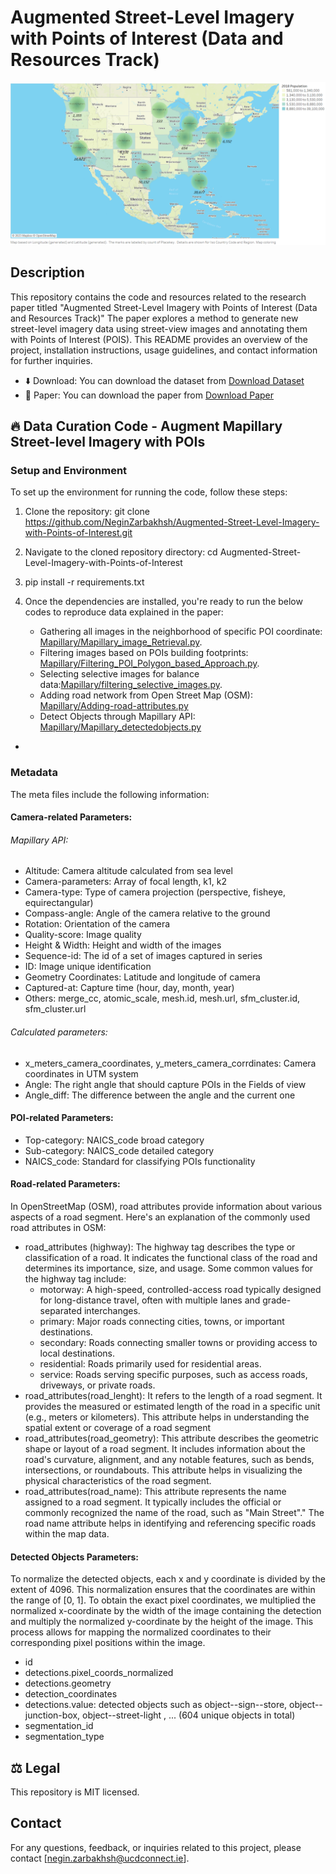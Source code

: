 # Augmented Street-Level  Imagery with Points of Interest (Data and Resources Track)
![Dataset](https://github.com/NeginZarbakhsh/Augmented-Street-Level-Imagery-with-Points-of-Interest/blob/main/Images/The%20count%20of%20POIs%20in%2010%20US%20regions.png)
## Description

This repository contains the code and resources related to the research paper titled "Augmented Street-Level  Imagery with Points of Interest (Data and Resources Track)" The paper explores a method to generate new street-level imagery data using street-view images and annotating them with Points of Interest (POIS). This README provides an overview of the project, installation instructions, usage guidelines, and contact information for further inquiries.

- ⬇️ Download: You can download the dataset from [Download Dataset](https://zenodo.org/deposit/8020056)
- 📄 Paper: You can download the paper from [Download Paper](?)


## 🔥 Data Curation Code - Augment Mapillary Street-level Imagery with POIs

### Setup and Environment

To set up the environment for running the code, follow these steps:

1. Clone the repository: git clone https://github.com/NeginZarbakhsh/Augmented-Street-Level-Imagery-with-Points-of-Interest.git
2. Navigate to the cloned repository directory: cd Augmented-Street-Level-Imagery-with-Points-of-Interest
3. pip install -r requirements.txt
4. Once the dependencies are installed, you're ready to run the below codes to reproduce data explained in the paper:

	- Gathering all images in the neighborhood of specific POI coordinate: [Mapillary/Mapillary_image_Retrieval.py](Mapillary/Mapillary_image_Retrieval.py).
	- Filtering images based on POIs building footprints: [Mapillary/Filtering_POI_Polygon_based_Approach.py](Mapillary/Filtering_POI_Polygon_based_Approach.py).
	- Selecting selective images for balance data:[Mapillary/filtering_selective_images.py](Mapillary/filtering_selective_images.py).
	- Adding road network from Open Street Map (OSM): [Mapillary/Adding-road-attributes.py](Mapillary/Adding-road-attributes.py)
	- Detect Objects through Mapillary API: [Mapillary/Mapillary_detectedobjects.py](Mapillary/Mapillary_detectedobjects.py)
 - 
### Metadata
The meta files include the following information:

#### Camera-related Parameters: 

###### Mapillary API: 
- Altitude: Camera altitude calculated from sea level
- Camera-parameters: Array of focal length, k1, k2
- Camera-type: Type of camera projection (perspective, fisheye, equirectangular)
- Compass-angle: Angle of the camera relative to the ground 
- Rotation: Orientation of the camera
- Quality-score: Image quality 
- Height & Width: Height and width of the images
- Sequence-id: The id of a set of images captured in series
- ID: Image unique identification
- Geometry Coordinates: Latitude and longitude of camera
- Captured-at: Capture time (hour, day, month, year)
- Others: merge_cc, atomic_scale, mesh.id, mesh.url, sfm_cluster.id, sfm_cluster.url
  
###### Calculated parameters: 
- x_meters_camera_coordinates, y_meters_camera_corrdinates: Camera coordinates in UTM system
- Angle: The right angle that should capture POIs in the Fields of view
- Angle_diff: The difference between the angle and the current one 

#### POI-related Parameters:

- Top-category: NAICS_code broad category 
- Sub-category: NAICS_code detailed category
- NAICS_code: Standard for classifying POIs functionality

#### Road-related Parameters:
In OpenStreetMap (OSM), road attributes provide information about various aspects of a road segment. Here's an explanation of the commonly used road attributes in OSM:

- road_attributes (highway): The highway tag describes the type or classification of a road. It indicates the functional class of the road and determines its importance, size, and usage. Some common values for the highway tag include:
	- motorway: A high-speed, controlled-access road typically designed for long-distance travel, often with multiple lanes and grade-separated interchanges.
	- primary: Major roads connecting cities, towns, or important destinations.
	- secondary: Roads connecting smaller towns or providing access to local destinations.
	- residential: Roads primarily used for residential areas.
	- service: Roads serving specific purposes, such as access roads, driveways, or private roads.
- road_attributes(road_lenght): It refers to the length of a road segment. It provides the measured or estimated length of the road in a specific unit (e.g., meters or kilometers). This attribute helps in understanding the spatial extent or coverage of a road segment
- road_attributes(road_geometry): This attribute describes the geometric shape or layout of a road segment. It includes information about the road's curvature, alignment, and any notable features, such as bends, intersections, or roundabouts. This attribute helps in visualizing the physical characteristics of the road segment.
- road_attributes(road_name): This attribute represents the name assigned to a road segment. It typically includes the official or commonly recognized the name of the road, such as "Main Street"." The road name attribute helps in identifying and referencing specific roads within the map data.

#### Detected Objects Parameters:
To normalize the detected objects, each x and y coordinate is divided by the extent of 4096. This normalization ensures that the coordinates are within the range of [0, 1]. To obtain the exact pixel coordinates, we multiplied the normalized x-coordinate by the width of the image containing the detection and multiply the normalized y-coordinate by the height of the image. This process allows for mapping the normalized coordinates to their corresponding pixel positions within the image.
- id 
- detections.pixel_coords_normalized 
- detections.geometry
- detection_coordinates
- detections.value: detected objects such as object--sign--store, object--junction-box, object--street-light , ... (604 unique objects in total)
- segmentation_id
- segmentation_type

## ⚖ Legal

This repository is MIT licensed.

## Contact
For any questions, feedback, or inquiries related to this project, please contact [negin.zarbakhsh@ucdconnect.ie].
